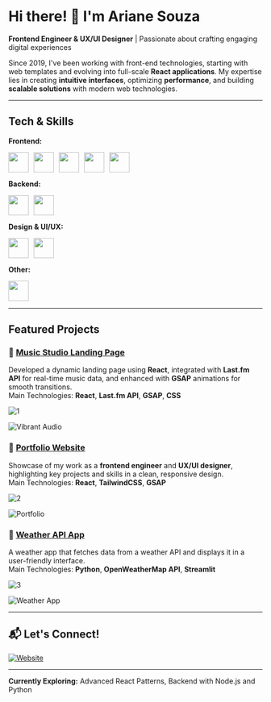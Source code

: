 # Hi there! 👋 I'm Ariane Souza  

 **Frontend Engineer & UX/UI Designer** | Passionate about crafting engaging digital experiences  

Since 2019, I've been working with front-end technologies, starting with web templates and evolving into full-scale **React applications**. My expertise lies in creating **intuitive interfaces**, optimizing **performance**, and building **scalable solutions** with modern web technologies.  

---

## Tech & Skills  

**Frontend:**  
<div style="display: flex; flex-wrap: wrap; gap: 10px;">
  <img src="https://github.com/user-attachments/assets/402881df-a52b-44b4-a579-b6baa096b231" width="40" height="40" />
  <img src="https://upload.wikimedia.org/wikipedia/commons/a/a7/React-icon.svg" width="40" height="40" />
  <img src="https://github.com/user-attachments/assets/3b60f69f-4981-4154-891b-277f7396e28d" width="40" height="40" />
  <img src="https://github.com/user-attachments/assets/d0ff91f9-90af-46ec-affb-5eb1063cd41a" width="40" height="40" />
  <img src="https://github.com/user-attachments/assets/969a7618-e55f-46cc-abbf-c01c51efdc5d" width="40" height="40" />
</div>

**Backend:**  
<div style="display: flex; flex-wrap: wrap; gap: 10px;">
  <img src="https://upload.wikimedia.org/wikipedia/commons/c/c3/Python-logo-notext.svg" width="40" height="40" />
  <img src="https://github.com/user-attachments/assets/9be6da67-fec0-4de9-a55c-1b408c49ea25" width="40" height="40" />
</div>

**Design & UI/UX:**  
<div style="display: flex; flex-wrap: wrap; gap: 10px;">
  <img src="https://github.com/user-attachments/assets/ae3c62aa-87b0-41ca-a633-b534749e4a05" width="40" height="40" />
  <img src="https://github.com/user-attachments/assets/6745e854-a2ce-493a-96b0-a96e4364c382" width="40" height="40" />
</div>

**Other:**  
<div style="display: flex; flex-wrap: wrap; gap: 10px;">
  <img src="https://github.com/user-attachments/assets/4e426f55-3548-4104-a627-f4adf2a564f8" width="40" height="40" />
</div>


---


## Featured Projects  

### 🔹 **[Music Studio Landing Page](https://www.ariane-dev.music-studio.adwstudium.com/)**  
Developed a dynamic landing page using **React**, integrated with **Last.fm API** for real-time music data, and enhanced with **GSAP** animations for smooth transitions.  
Main Technologies:  **React**, **Last.fm API**, **GSAP**, **CSS**


![1](https://github.com/user-attachments/assets/9c68ee88-57aa-4ab7-a906-d8e1586f64a2)

![Vibrant Audio](https://www.ariane-dev.music-studio.adwstudium.com/)

### 🔹 **[Portfolio Website](https://arianesouza-dev.myportfolio.com/)**  
Showcase of my work as a **frontend engineer** and **UX/UI designer**, highlighting key projects and skills in a clean, responsive design.  
Main Technologies: **React**, **TailwindCSS**, **GSAP**



![2](https://github.com/user-attachments/assets/e5ffd2e9-a38a-49f5-a4aa-6ac8187c10ec)


![Portfolio](https://example.com/portfolio-image.png)

### 🔹 **[Weather API App](https://github.com/yourusername/weather-app)**  
A weather app that fetches data from a weather API and displays it in a user-friendly interface.  
Main Technologies: **Python**, **OpenWeatherMap API**, **Streamlit**



![3](https://github.com/user-attachments/assets/ec250848-039d-4266-a741-db450b2c8a9f)


![Weather App](https://arianesouza-weather-api.streamlit.app/)

---



## 📬 Let's Connect!  

[![Website](https://img.shields.io/badge/Website-%2312100E.svg?style=for-the-badge&logo=firefox&logoColor=white)](https://arianesouza-dev.myportfolio.com/)  

---

**Currently Exploring:** Advanced React Patterns, Backend with Node.js and Python

